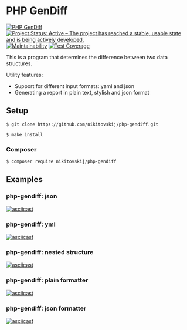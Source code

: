 # PHP GenDiff
[![PHP GenDiff](https://github.com/nikitovskij/php-gendiff/workflows/PHP%20GenDiff/badge.svg?branch=master)](https://github.com/nikitovskij/php-gendiff/actions)
[![Project Status: Active – The project has reached a stable, usable state and is being actively developed.](https://www.repostatus.org/badges/latest/active.svg)](https://www.repostatus.org/#active)
[![Maintainability](https://api.codeclimate.com/v1/badges/49b443ed2897d6babf08/maintainability)](https://codeclimate.com/github/nikitovskij/php-gendiff/maintainability)
[![Test Coverage](https://api.codeclimate.com/v1/badges/49b443ed2897d6babf08/test_coverage)](https://codeclimate.com/github/nikitovskij/php-gendiff/test_coverage)

This is a program that determines the difference between two data structures.

Utility features:
- Support for different input formats: yaml and json
- Generating a report in plain text, stylish and json format

## Setup
```
$ git clone https://github.com/nikitovskij/php-gendiff.git

$ make install
```
### Composer
```
$ composer require nikitovskij/php-gendiff
```
## Examples

### php-gendiff: json
[![asciicast](https://asciinema.org/a/bguI3dSGS0Oucj41LmGyWx6aC.svg)](https://asciinema.org/a/bguI3dSGS0Oucj41LmGyWx6aC)

### php-gendiff: yml
[![asciicast](https://asciinema.org/a/lQ5YZJ1YkaQFT37Y1NADuiFwh.svg)](https://asciinema.org/a/lQ5YZJ1YkaQFT37Y1NADuiFwh)

### php-gendiff: nested structure
[![asciicast](https://asciinema.org/a/ZSWbl6MQVHGAqB3IQzgeONthe.svg)](https://asciinema.org/a/ZSWbl6MQVHGAqB3IQzgeONthe)

### php-gendiff: plain formatter
[![asciicast](https://asciinema.org/a/3gqXaadTxO0lnZWhxAn38RHsk.svg)](https://asciinema.org/a/3gqXaadTxO0lnZWhxAn38RHsk)

### php-gendiff: json formatter
[![asciicast](https://asciinema.org/a/rmD6GkIOUQvSiN0P5Z82ZhLbW.svg)](https://asciinema.org/a/rmD6GkIOUQvSiN0P5Z82ZhLbW)
